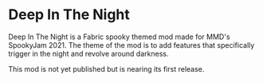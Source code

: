 # Deep In The Night

Deep In The Night is a Fabric spooky themed mod made for MMD's SpookyJam 2021. The theme of the mod is to add features that specifically trigger in the night and revolve around darkness.

This mod is not yet published but is nearing its first release.


